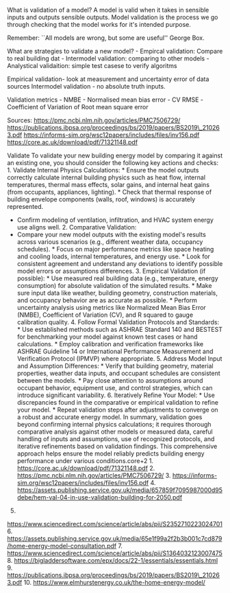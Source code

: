 

What is validation of a model?
A model is valid when it takes in sensible inputs and outputs sensible outputs. Model validation is the
process we go through checking that the model works for it's intended
purpose.

Remember: ``All models are wrong, but some are useful'' George Box.

What are strategies to validate a new model? - Empircal validation:
Compare to real building dat - Intermodel validation: comparing to other
models - Analystical validaition: simple test casese to verify algoritms

Empirical validation- look at measurement and uncertainty error of data
sources Intermodel validation - no absolute truth inputs.

Validation metrics - NMBE - Normalised mean bias error - CV RMSE
-Coefficient of Variation of Root mean square error

Sources: https://pmc.ncbi.nlm.nih.gov/articles/PMC7506729/
https://publications.ibpsa.org/proceedings/bs/2019/papers/BS2019\_210263.pdf
https://informs-sim.org/wsc12papers/includes/files/inv156.pdf
https://core.ac.uk/download/pdf/71321148.pdf

Validate To validate your new building energy model by comparing it against an existing one, you should consider the following
key actions and checks: 1. Validate Internal Physics Calculations: *
Ensure the model outputs correctly calculate internal building physics
such as heat flow, internal temperatures, thermal mass effects, solar
gains, and internal heat gains (from occupants, appliances, lighting). *
Check that thermal response of building envelope components (walls,
roof, windows) is accurately represented. 
* Confirm modeling of
ventilation, infiltration, and HVAC system energy use aligns well. 2.
Comparative Validation: 
* Compare your new model outputs with the
existing model's results across various scenarios (e.g., different
weather data, occupancy schedules). * Focus on major performance metrics
like space heating and cooling loads, internal temperatures, and energy
use. * Look for consistent agreement and understand any deviations to
identify possible model errors or assumptions differences. 3. Empirical
Validation (if possible): * Use measured real building data (e.g.,
temperature, energy consumption) for absolute validation of the
simulated results. * Make sure input data like weather, building
geometry, construction materials, and occupancy behavior are as accurate
as possible. * Perform uncertainty analysis using metrics like
Normalized Mean Bias Error (NMBE), Coefficient of Variation (CV), and R
squared to gauge calibration quality. 4. Follow Formal Validation
Protocols and Standards: * Use established methods such as ASHRAE
Standard 140 and BESTEST for benchmarking your model against known test
cases or hand calculations. * Employ calibration and verification
frameworks like ASHRAE Guideline 14 or International Performance
Measurement and Verification Protocol (IPMVP) where appropriate. 5.
Address Model Input and Assumption Differences: * Verify that building
geometry, material properties, weather data inputs, and occupant
schedules are consistent between the models. * Pay close attention to
assumptions around occupant behavior, equipment use, and control
strategies, which can introduce significant variability. 6. Iteratively
Refine Your Model: * Use discrepancies found in the comparative or
empirical validation to refine your model. * Repeat validation steps
after adjustments to converge on a robust and accurate energy model. In
summary, validation goes beyond confirming internal physics
calculations; it requires thorough comparative analysis against other
models or measured data, careful handling of inputs and assumptions, use
of recognized protocols, and iterative refinements based on validation
findings. This comprehensive approach helps ensure the model reliably
predicts building energy performance under various conditions.core+2 1.
https://core.ac.uk/download/pdf/71321148.pdf 2.
https://pmc.ncbi.nlm.nih.gov/articles/PMC7506729/ 3.
https://informs-sim.org/wsc12papers/includes/files/inv156.pdf 4.
https://assets.publishing.service.gov.uk/media/657859f7095987000d95debe/hem-val-04-in-use-validation-building-for-2050.pdf
5.
https://www.sciencedirect.com/science/article/abs/pii/S2352710223024701
6.
https://assets.publishing.service.gov.uk/media/65e1f99a2f2b3b001c7cd879/home-energy-model-consultation.pdf
7.
https://www.sciencedirect.com/science/article/abs/pii/S1364032123007475
8.
https://bigladdersoftware.com/epx/docs/22-1/essentials/essentials.html
9.
https://publications.ibpsa.org/proceedings/bs/2019/papers/BS2019\_210263.pdf
10. https://www.elmhurstenergy.co.uk/the-home-energy-model/
